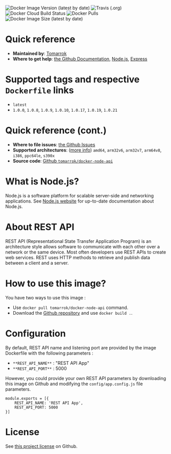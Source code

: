 ![Docker Image Version (latest by date)](https://img.shields.io/docker/v/tomarrok/docker-node-api)
![Travis (.org)](https://img.shields.io/travis/tomarrok/docker-node-api)
![Docker Cloud Build Status](https://img.shields.io/docker/cloud/build/tomarrok/docker-node-api)
![Docker Pulls](https://img.shields.io/docker/pulls/tomarrok/docker-node-api)
![Docker Image Size (latest by date)](https://img.shields.io/docker/image-size/tomarrok/docker-node-api)

# Quick reference
- **Maintained by**: [Tomarrok](https://github.com/tomarrok)
- **Where to get help**: [the Github Documentation](https://github.com/tomarrok/docker-node-api), [Node.js](https://nodejs.org/en/docs/), [Express](https://expressjs.com)

# Supported tags and respective `Dockerfile` links
- `latest`
- `1.0.0`, `1.0.8`, `1.0.9`, `1.0.10`, `1.0.17`, `1.0.19`, `1.0.21`

# Quick reference (cont.)
- **Where to file issues**: [the Github Issues](https://github.com/tomarrok/docker-node-api/issues)
- **Supported architectures**: ([more info](https://github.com/docker-library/official-images#architectures-other-than-amd64)) `amd64`, `arm32v6`, `arm32v7`, `arm64v8`, `i386`, `ppc64le`, `s390x`
- **Source code**: [Github `tomarrok/docker-node-api`](https://github.com/tomarrok/docker-node-api)

# What is Node.js?
Node.js is a software platform for scalable server-side and networking applications. See [Node.js website](https://nodejs.org/) for up-to-date documentation about Node.js.

# About REST API
REST API (Representational State Transfer Application Program) is an architecture style allows software to communicate with each other over a network or the same device. Most often developers use REST APIs to create web services. REST uses HTTP methods to retrieve and publish data between a client and a server.

# How to use this image?
You have two ways to use this image :
- Use `docker pull tomarrok/docker-node-api` command.
- Download the [Github repository](https://github.com/tomarrok/docker-node-api) and use `docker build .`.

# Configuration
By default, REST API name and listening port are provided by the image Dockerfile with the following parameters :
- `**REST_API_NAME**` : "REST API App"
- `**REST_API_PORT**` : 5000

However, you could provide your own REST API parameters by downloading this image on Github and modifying the `config/app.config.js` file parameters.
```
module.exports = [{
    REST_API_NAME: 'REST API App',
    REST_API_PORT: 5000
}]
```

# License
See [this project license](https://github.com/tomarrok/docker-node-api/blob/master/LICENSE) on Github.
